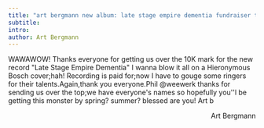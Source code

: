 ```yaml
---
title: "art bergmann new album: late stage empire dementia fundraiser thank you"
subtitle:
intro:
author: Art Bergmann
---
```

WAWAWOW! Thanks everyone for getting us over the 10K mark for the new record "Late Stage Empire Dementia" I wanna blow it all on a Hieronymous Bosch cover;hah! Recording is paid for;now I have to gouge some ringers for their talents.Again,thank you everyone.Phil @weewerk thanks for sending us over the top;we have everyone's names so hopefully you''l be getting this monster by spring? summer? blessed are you! Art b

<div style="text-align: right">Art Bergmann</div>
